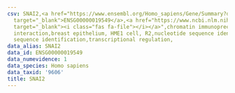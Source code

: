```yaml
---
csv: SNAI2,<a href="https://www.ensembl.org/Homo_sapiens/Gene/Summary?db=core;g=ENSG00000019549"
  target="_blank">ENSG00000019549</a>,<a href="https://www.ncbi.nlm.nih.gov/pubmed/22863008"
  target="_blank"><i class="fas fa-file"></i></a>",chromatin immunoprecipitation assay,direct
  interaction,breast epithelium, HME1 cell, R2,nucleotide sequence identification,nucleotide
  sequence identification,transcriptional regulation,
data_alias: SNAI2
data_id: ENSG00000019549
data_numevidence: 1
data_species: Homo sapiens
data_taxid: '9606'
title: SNAI2
---
```

